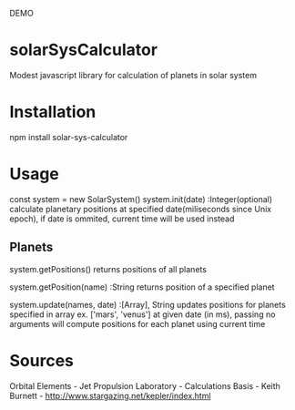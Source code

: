 DEMO

# solarSysCalculator
Modest javascript library for calculation of planets in solar system

# Installation
npm install solar-sys-calculator

# Usage
const system = new SolarSystem()
system.init(date) :Integer(optional)
calculate planetary positions at specified date(miliseconds since Unix epoch), if date is ommited, current time will be used instead

## Planets
system.getPositions()
returns positions of all planets 

system.getPosition(name) :String
returns position of a specified planet

system.update(names, date) :[Array], String
updates positions for planets specified in array ex. ['mars', 'venus'] at given date (in ms), passing no arguments will compute positions for each planet using current time

# Sources
Orbital Elements -  Jet Propulsion Laboratory - 
Calculations Basis - Keith Burnett - http://www.stargazing.net/kepler/index.html

